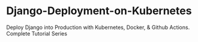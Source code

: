 # Django-Deployment-on-Kubernetes
Deploy Django into Production with Kubernetes, Docker, &amp; Github Actions. Complete Tutorial Series

